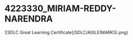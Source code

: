 # 4223330\_MIRIAM-REDDY-NARENDRA



!\[SDLC Great Learning Certificate](SDLC/AGILE(MARKS).png)






